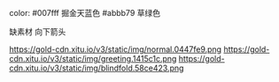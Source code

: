 color: #007fff 掘金天蓝色
      #abbb79 草绿色

缺素材 向下箭头

https://gold-cdn.xitu.io/v3/static/img/normal.0447fe9.png
https://gold-cdn.xitu.io/v3/static/img/greeting.1415c1c.png
https://gold-cdn.xitu.io/v3/static/img/blindfold.58ce423.png